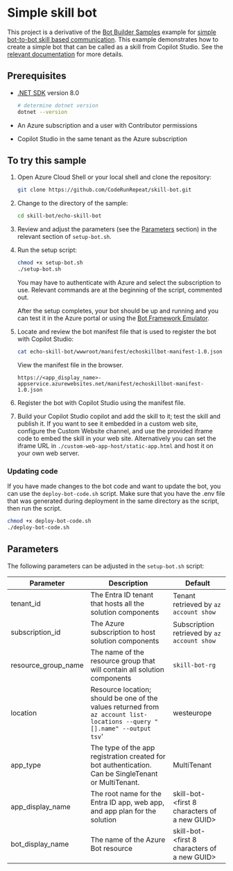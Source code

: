 # Simple skill bot

This project is a derivative of the [Bot Builder Samples](https://github.com/microsoft/BotBuilder-Samples) example for
[simple bot-to-bot skill based communication](https://github.com/microsoft/BotBuilder-Samples/tree/main/samples/csharp_dotnetcore/80.skills-simple-bot-to-bot).
This example demonstrates how to create a simple bot that can be called as a skill from Copilot Studio. See
the [relevant documentation](https://learn.microsoft.com/en-us/azure/bot-service/skill-pva?view=azure-bot-service-4.0)
for more details.

## Prerequisites

- [.NET SDK](https://dotnet.microsoft.com/download) version 8.0

  ```bash
  # determine dotnet version
  dotnet --version
  ```

- An Azure subscription and a user with Contributor permissions
- Copilot Studio in the same tenant as the Azure subscription

## To try this sample

1. Open Azure Cloud Shell or your local shell and clone the repository:

    ```bash
    git clone https://github.com/CodeRunRepeat/skill-bot.git
    ```

1. Change to the directory of the sample:

    ```bash
    cd skill-bot/echo-skill-bot
    ```

1. Review and adjust the parameters (see the [Parameters](#parameters) section) in the relevant section of `setup-bot.sh`.

1. Run the setup script:

    ```bash
    chmod +x setup-bot.sh
    ./setup-bot.sh
    ```

    You may have to authenticate with Azure and select the subscription to use. Relevant commands are at the beginning of the script, commented out.

    After the setup completes, your bot should be up and running and you can test it in the Azure portal
    or using the [Bot Framework Emulator](https://github.com/microsoft/botframework-emulator).

1. Locate and review the bot manifest file that is used to register the bot with Copilot Studio:

    ```bash
    cat echo-skill-bot/wwwroot/manifest/echoskillbot-manifest-1.0.json
    ```

    View the manifest file in the browser.

    ```url
    https://<app_display_name>-appservice.azurewebsites.net/manifest/echoskillbot-manifest-1.0.json
    ```

1. Register the bot with Copilot Studio using the manifest file.

1. Build your Copilot Studio copilot and add the skill to it; test the skill and publish it. If you want to
see it embedded in a custom web site, configure the Custom Website channel, and use the provided
iframe code to embed the skill in your web site. Alternatively you can set the iframe URL in
`./custom-web-app-host/static-app.html` and host it on your own web server.

### Updating code

If you have made changes to the bot code and want to update the bot, you can use the `deploy-bot-code.sh` script.
Make sure that you have the .env file that was generated during deployment in the same directory as the script,
then run the script.

```bash
chmod +x deploy-bot-code.sh
./deploy-bot-code.sh
```

## Parameters

The following parameters can be adjusted in the `setup-bot.sh` script:

| Parameter | Description | Default |
| --- | --- | --- |
| tenant_id | The Entra ID tenant that hosts all the solution components | Tenant retrieved by `az account show` |
| subscription_id | The Azure subscription to host solution components | Subscription retrieved by `az account show` |
| resource_group_name | The name of the resource group that will contain all solution components | `skill-bot-rg` |
| location | Resource location; should be one of the values returned from `az account list-locations --query "[].name" --output tsv`' | westeurope |
| app_type | The type of the app registration created for bot authentication. Can be SingleTenant or MultiTenant. | MultiTenant |
| app_display_name | The root name for the Entra ID app, web app, and app plan for the solution | skill-bot-<first 8 characters of a new GUID> |
| bot_display_name | The name of the Azure Bot resource | skill-bot-<first 8 characters of a new GUID> |
